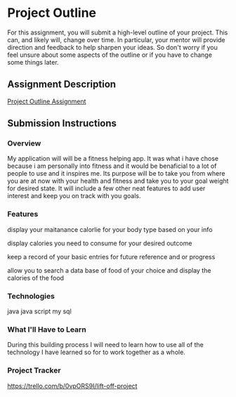 # Project Outline
For this assignment, you will submit a high-level outline of your project. This can, and likely will, change over time. In particular, your mentor will provide direction and feedback to help sharpen your ideas. So don't worry if you feel unsure about some aspects of the outline or if you have to change some things later.

## Assignment Description
[Project Outline Assignment](https://education.launchcode.org/liftoff/modules/assignments/project-outline)

## Submission Instructions

### Overview
My application will will be a fitness helping app. It was what i have chose because i am personally into fitness and it would be benaficial to a lot of people to use and it inspires me. Its purpose will be to take you from where you are at now with your health and fitness and take you to your goal weight for desired state. It will include a few other neat features to add user interest and keep you on track with you goals.  

### Features
display your maitanance calorlie for your body type based on your info

display calories you need to consume for your desired outcome

keep a record of your basic entries for future reference and or progress

allow you to search a data base of food of your choice and display the calories of the food

### Technologies
java 
java script
my sql

### What I'll Have to Learn
During this building process I will need to learn how to use all of the technology I have learned so for to work together as a whole. 
### Project Tracker
https://trello.com/b/0vpORS9I/lift-off-project
